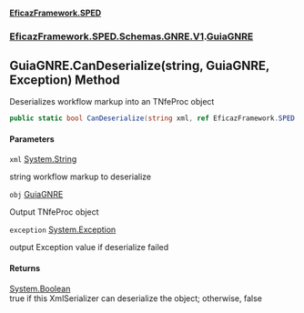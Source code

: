 #### [EficazFramework.SPED](EficazFrameworkSPED.md 'EficazFramework SPED')
### [EficazFramework.SPED.Schemas.GNRE.V1](EficazFramework.SPED.Schemas.GNRE.V1.md 'EficazFramework.SPED.Schemas.GNRE.V1').[GuiaGNRE](EficazFramework.SPED.Schemas.GNRE.V1/GuiaGNRE.md 'EficazFramework.SPED.Schemas.GNRE.V1.GuiaGNRE')

## GuiaGNRE.CanDeserialize(string, GuiaGNRE, Exception) Method

Deserializes workflow markup into an TNfeProc object

```csharp
public static bool CanDeserialize(string xml, ref EficazFramework.SPED.Schemas.GNRE.V1.GuiaGNRE obj, ref System.Exception exception);
```
#### Parameters

<a name='EficazFramework.SPED.Schemas.GNRE.V1.GuiaGNRE.CanDeserialize(string,EficazFramework.SPED.Schemas.GNRE.V1.GuiaGNRE,System.Exception).xml'></a>

`xml` [System.String](https://docs.microsoft.com/en-us/dotnet/api/System.String 'System.String')

string workflow markup to deserialize

<a name='EficazFramework.SPED.Schemas.GNRE.V1.GuiaGNRE.CanDeserialize(string,EficazFramework.SPED.Schemas.GNRE.V1.GuiaGNRE,System.Exception).obj'></a>

`obj` [GuiaGNRE](EficazFramework.SPED.Schemas.GNRE.V1/GuiaGNRE.md 'EficazFramework.SPED.Schemas.GNRE.V1.GuiaGNRE')

Output TNfeProc object

<a name='EficazFramework.SPED.Schemas.GNRE.V1.GuiaGNRE.CanDeserialize(string,EficazFramework.SPED.Schemas.GNRE.V1.GuiaGNRE,System.Exception).exception'></a>

`exception` [System.Exception](https://docs.microsoft.com/en-us/dotnet/api/System.Exception 'System.Exception')

output Exception value if deserialize failed

#### Returns
[System.Boolean](https://docs.microsoft.com/en-us/dotnet/api/System.Boolean 'System.Boolean')  
true if this XmlSerializer can deserialize the object; otherwise, false